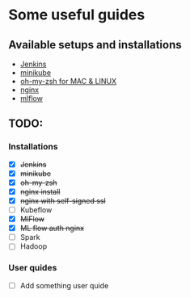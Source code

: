 # Some useful guides

## Available setups and installations
- [Jenkins](jenkins_setup/README.md)
- [minikube](minikube_setup/README.md)
- [oh-my-zsh for MAC & LINUX](oh-my-zsh_setup)
- [nginx](nginx_install/README.md)
- [mlflow](mlflow_setup/README.md)

## TODO:

### Installations
- [x] ~~Jenkins~~
- [x] ~~minikube~~
- [x] ~~oh-my-zsh~~
- [x] ~~nginx install~~
- [x] ~~nginx with self-signed ssl~~
- [ ] Kubeflow
- [x] ~~MlFlow~~
- [x] ~~ML flow auth nginx~~
- [ ] Spark
- [ ] Hadoop

### User quides
- [ ] Add something user quide
